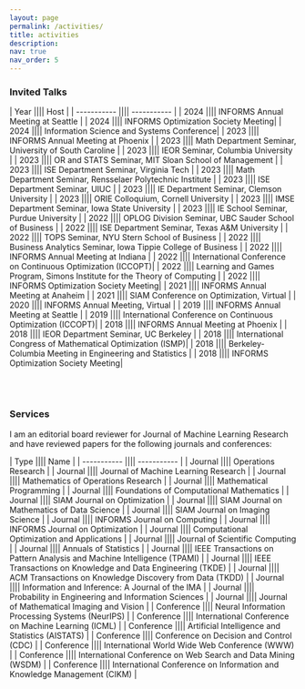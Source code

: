 ```yaml
---
layout: page
permalink: /activities/
title: activities
description:
nav: true
nav_order: 5
---
```


<h3>Invited Talks</h3>

| Year |||| Host |
| ----------- |||| ----------- |
| 2024 |||| INFORMS Annual Meeting at Seattle |
| 2024 |||| INFORMS Optimization Society Meeting|
| 2024 |||| Information Science and Systems Conference|
| 2023 |||| INFORMS Annual Meeting at Phoenix |
| 2023 |||| Math Department Seminar, University of South Caroline |
| 2023 |||| IEOR Seminar, Columbia University |
| 2023 |||| OR and STATS Seminar, MIT Sloan School of Management |
| 2023 |||| ISE Department Seminar, Virginia Tech |
| 2023 |||| Math Department Seminar, Rensselaer Polytechnic Institute |
| 2023 |||| ISE Department Seminar, UIUC |
| 2023 |||| IE Department Seminar, Clemson University |
| 2023 |||| ORIE Colloquium, Cornell University |
| 2023 |||| IMSE Department Seminar, Iowa State University |
| 2023 |||| IE School Seminar, Purdue University |
| 2022 |||| OPLOG Division Seminar, UBC Sauder School of Business |
| 2022 |||| ISE Department Seminar, Texas A&M University |
| 2022 |||| TOPS Seminar, NYU Stern School of Business |
| 2022 |||| Business Analytics Seminar, Iowa Tippie College of Business |
| 2022 |||| INFORMS Annual Meeting at Indiana |
| 2022 |||| International Conference on Continuous Optimization (ICCOPT)|
| 2022 |||| Learning and Games Program, Simons Institute for the Theory of Computing |
| 2022 |||| INFORMS Optimization Society Meeting|
| 2021 |||| INFORMS Annual Meeting at Anaheim |
| 2021 |||| SIAM Conference on Optimization, Virtual |
| 2020 |||| INFORMS Annual Meeting, Virtual |
| 2019 |||| INFORMS Annual Meeting at Seattle |
| 2019 |||| International Conference on Continuous Optimization (ICCOPT)|
| 2018 |||| INFORMS Annual Meeting at Phoenix |
| 2018 |||| IEOR Department Seminar, UC Berkeley |
| 2018 |||| International Congress of Mathematical Optimization (ISMP)|
| 2018 |||| Berkeley-Columbia Meeting in Engineering and Statistics |
| 2018 |||| INFORMS Optimization Society Meeting|

<br/><br/>

<h3>Services</h3>

I am an editorial board reviewer for Journal of Machine Learning Research and have reviewed papers for the following journals and conferences:

| Type |||| Name |
| ----------- |||| ----------- |
| Journal |||| Operations Research |
| Journal |||| Journal of Machine Learning Research |
| Journal |||| Mathematics of Operations Research |
| Journal |||| Mathematical Programming |
| Journal |||| Foundations of Computational Mathematics |
| Journal |||| SIAM Journal on Optimization |
| Journal |||| SIAM Journal on Mathematics of Data Science |
| Journal |||| SIAM Journal on Imaging Science |
| Journal |||| INFORMS Journal on Computing |
| Journal |||| INFORMS Journal on Optimization |
| Journal |||| Computational Optimization and Applications |
| Journal |||| Journal of Scientific Computing |
| Journal |||| Annuals of Statistics |
| Journal |||| IEEE Transactions on Pattern Analysis and Machine Intelligence (TPAMI) |
| Journal |||| IEEE Transactions on Knowledge and Data Engineering (TKDE) |
| Journal |||| ACM Transactions on Knowledge Discovery from Data (TKDD) |
| Journal |||| Information and Inference: A Journal of the IMA |
| Journal |||| Probability in Engineering and Information Sciences |
| Journal |||| Journal of Mathematical Imaging and Vision |
| Conference |||| Neural Information Processing Systems (NeurIPS) |
| Conference |||| International Conference on Machine Learning (ICML) |
| Conference |||| Artificial Intelligence and Statistics (AISTATS) |
| Conference |||| Conference on Decision and Control (CDC) |
| Conference |||| International World Wide Web Conference (WWW) |
| Conference |||| International Conference on Web Search and Data Mining (WSDM) |
| Conference |||| International Conference on Information and Knowledge Management (CIKM) |
